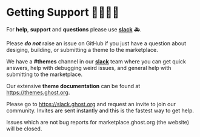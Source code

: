 # Getting Support 👨‍👩‍👧‍👦

For **help**, **support** and **questions** please use **[slack](https://slack.ghost.org)**  🚑.

Please **_do not_** raise an issue on GitHub if you just have a question about desiging, building, or submitting a theme to the marketplace.

We have a **#themes** channel in our **[slack](https://slack.ghost.org/)** team where you can get quick answers,
help with debugging weird issues, and general help with submitting to the marketplace.

Our extensive **theme documentation** can be found at https://themes.ghost.org.

Please go to https://slack.ghost.org and request an invite to join our community. Invites are sent instantly and this is the fastest way to get help.

Issues which are not bug reports for marketplace.ghost.org (the website) will be closed.
